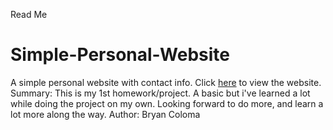 Read Me
# Simple-Personal-Website
A simple personal website with contact info.
Click <a href="First.html">here</a> to view the website.
Summary:
This is my 1st homework/project. A basic but i've learned a lot while doing the project on my own.
Looking forward to do more, and learn a lot more along the way.
Author:
Bryan Coloma